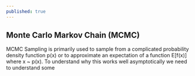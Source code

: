 ```yaml
---
published: true
---
```

## Monte Carlo Markov Chain (MCMC)

MCMC Sampling is primarily used to sample from a complicated probability density function p(x) or to approximate an expectation of a function E[f(x)] where x ~ p(x). To understand why this works well asymptotically we need to understand some
